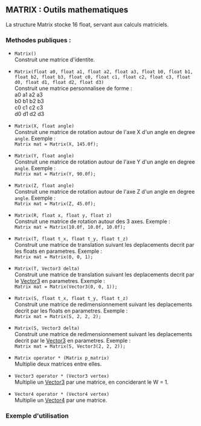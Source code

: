 ## MATRIX : Outils mathematiques
La structure Matrix stocke 16 float, servant aux calculs matriciels.

### Methodes publiques :
- `Matrix()`  
	Construit une matrice d'identite.



- `Matrix(float a0, float a1, float a2, float a3, float b0, float b1, float b2, float b3, float c0, float c1, float c2, float c3, float d0, float d1, float d2, float d3)`  
	Construit une matrice personnalisee de forme :  
	a0 	a1 	a2 	a3  
	b0 	b1 	b2 	b3  
	c0 	c1 	c2 	c3  
	d0 	d1 	d2 	d3  


- `Matrix(X, float angle)`  
	Construit une matrice de rotation autour de l'axe X d'un angle en degree `angle`.
	Exemple :  
	`Matrix mat = Matrix(X, 145.0f);`


- `Matrix(Y, float angle)`  
	Construit une matrice de rotation autour de l'axe Y d'un angle en degree `angle`.
	Exemple :  
	`Matrix mat = Matrix(Y, 90.0f);`


- `Matrix(Z, float angle)`  
	Construit une matrice de rotation autour de l'axe Z d'un angle en degree `angle`.
	Exemple :  
	`Matrix mat = Matrix(Z, 45.0f);`


- `Matrix(R, float x, float y, float z)`  
	Construit une matrice de rotation autour des 3 axes.
	Exemple :  
	`Matrix mat = Matrix(10.0f, 10.0f, 10.0f);`


- `Matrix(T, float t_x, float t_y, float t_z)`  
	Construit une matrice de translation suivant les deplacements decrit par les floats en parametres.
	Exemple :  
	`Matrix mat = Matrix(0, 0, 1);`


- `Matrix(T, Vector3 delta)`  
	Construit une matrice de translation suivant les deplacements decrit par le [Vector3](vector.md) en parametres.
	Exemple :  
	`Matrix mat = Matrix(Vector3(0, 0, 1));`


- `Matrix(S, float t_x, float t_y, float t_z)`  
	Construit une matrice de redimensionnement suivant les deplacements decrit par les floats en parametres.
	Exemple :  
	`Matrix mat = Matrix(S, 2, 2, 2);`


- `Matrix(S, Vector3 delta)`  
	Construit une matrice de redimensionnement suivant les deplacements decrit par le [Vector3](vector.md) en parametres.
	Exemple :  
	`Matrix mat = Matrix(S, Vector3(2, 2, 2));`


- `Matrix operator * (Matrix p_matrix)`  
	Multiplie deux matrices entre elles.


- `Vector3 operator * (Vector3 vertex)`  
	Multiplie un [Vector3](vector.md) par une matrice, en conciderant le W = 1.


- `Vector4 operator * (Vector4 vertex)`  
	Multiplie un [Vector4](vector.md) par une matrice.


### Exemple d'utilisation
